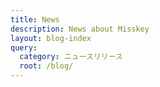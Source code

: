 ```yaml
---
title: News
description: News about Misskey
layout: blog-index
query:
  category: ニュースリリース
  root: /blog/
---
```

